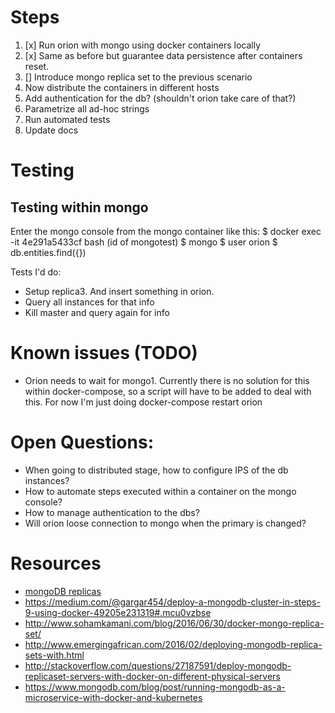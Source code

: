 # Steps
1) [x] Run orion with mongo using docker containers locally
2) [x] Same as before but guarantee data persistence after containers reset.
3) [] Introduce mongo replica set to the previous scenario
4) Now distribute the containers in different hosts
5) Add authentication for the db? (shouldn't orion take care of that?)
6) Parametrize all ad-hoc strings
7) Run automated tests
8) Update docs

# Testing

## Testing within mongo
Enter the mongo console from the mongo container like this:
    $ docker exec -it 4e291a5433cf bash (id of mongotest)
    $ mongo
    $ user orion
    $ db.entities.find({})

Tests I'd do:
 - Setup replica3. And insert something in orion.
 - Query all instances for that info
 - Kill master and query again for info

# Known issues (TODO)
 - Orion needs to wait for mongo1.
    Currently there is no solution for this within docker-compose, so a script
    will have to be added to deal with this. For now I'm just doing
    docker-compose restart orion

# Open Questions:
 - When going to distributed stage, how to configure IPS of the db instances?
 - How to automate steps executed within a container on the mongo console?
 - How to manage authentication to the dbs?
 - Will orion loose connection to mongo when the primary is changed?

# Resources
 - [mongoDB replicas](https://docs.mongodb.com/manual/replication/)
 - https://medium.com/@gargar454/deploy-a-mongodb-cluster-in-steps-9-using-docker-49205e231319#.mcu0vzbse
 - http://www.sohamkamani.com/blog/2016/06/30/docker-mongo-replica-set/
 - http://www.emergingafrican.com/2016/02/deploying-mongodb-replica-sets-with.html
 - http://stackoverflow.com/questions/27187591/deploy-mongodb-replicaset-servers-with-docker-on-different-physical-servers
 - https://www.mongodb.com/blog/post/running-mongodb-as-a-microservice-with-docker-and-kubernetes
